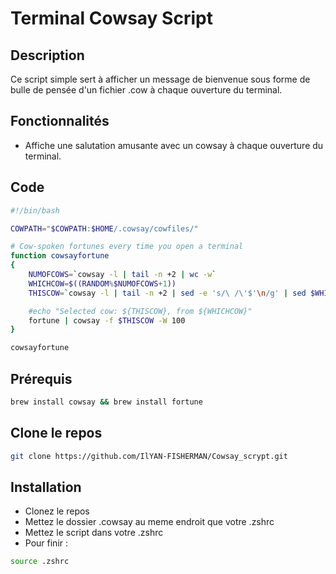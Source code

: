 # Terminal Cowsay Script

## Description

Ce script simple sert à afficher un message de bienvenue sous forme de bulle de pensée d'un fichier .cow à chaque ouverture du terminal.

## Fonctionnalités

- Affiche une salutation amusante avec un cowsay à chaque ouverture du terminal.

## Code
```bash
#!/bin/bash

COWPATH="$COWPATH:$HOME/.cowsay/cowfiles/"

# Cow-spoken fortunes every time you open a terminal
function cowsayfortune
{
    NUMOFCOWS=`cowsay -l | tail -n +2 | wc -w`
    WHICHCOW=$((RANDOM%$NUMOFCOWS+1))
    THISCOW=`cowsay -l | tail -n +2 | sed -e 's/\ /\'$'\n/g' | sed $WHICHCOW'q;d'`

    #echo "Selected cow: ${THISCOW}, from ${WHICHCOW}"
    fortune | cowsay -f $THISCOW -W 100
}

cowsayfortune
```
## Prérequis
```bash
brew install cowsay && brew install fortune
```
## Clone le repos
```bash
git clone https://github.com/IlYAN-FISHERMAN/Cowsay_scrypt.git
```
## Installation
- Clonez le repos
- Mettez le dossier .cowsay au meme endroit que votre .zshrc
- Mettez le script dans votre .zshrc
- Pour finir :
```bash
source .zshrc
```
